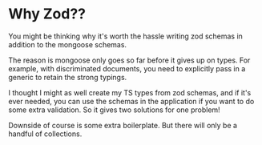 # Why Zod??

You might be thinking why it's worth the hassle writing zod schemas in addition to the mongoose schemas.

The reason is mongoose only goes so far before it gives up on types. For example, with discriminated documents, you need to explicitly pass in a generic to retain the strong typings.

I thought I might as well create my TS types from zod schemas, and if it's ever needed, you can use the schemas in the application if you want to do some extra validation. So it gives two solutions for one problem!

Downside of course is some extra boilerplate. But there will only be a handful of collections.
